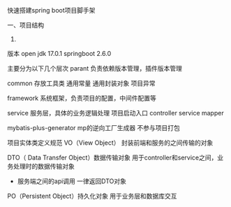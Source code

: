 快速搭建spring boot项目脚手架

一、项目结构

1.
版本 open jdk 17.0.1 springboot 2.6.0

主要分为以下几个层次 parant 负责依赖版本管理，插件版本管理

common 存放工具类 通用常量 通用封装对象 项目异常

framework 系统框架，负责项目的配置，中间件配置等

service 服务层，具体的业务逻辑处理 项目启动入口 controller service mapper

mybatis-plus-generator mp的逆向工厂生成器 不参与项目打包

项目实体类定义规范
VO（View Object） 封装前端和服务的之间传输的对象 

DTO（ Data Transfer Object）数据传输对象 用于controller和service之间，业务处理时的数据传输对象

* 服务端之间的api调用 一律返回DTO对象

PO（Persistent Object）持久化对象 用于业务层和数据库交互

